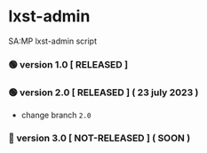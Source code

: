 # lxst-admin
SA:MP lxst-admin script

### 🟢 version 1.0 [ RELEASED ]


### 🟢 version 2.0 [ RELEASED ] ( 23 july 2023 )
- change branch `2.0`


### 🔴 version 3.0 [ NOT-RELEASED ] ( SOON )
